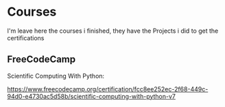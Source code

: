 # Courses
I'm leave here the courses i finished, they have the Projects i did to get the certifications

## FreeCodeCamp

Scientific Computing With Python:

https://www.freecodecamp.org/certification/fcc8ee252ec-2f68-449c-94d0-e4730ac5d58b/scientific-computing-with-python-v7
